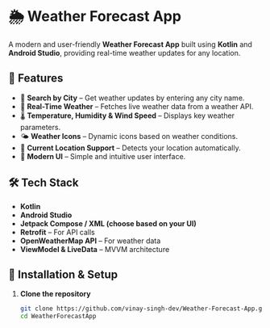 # 🌦️ Weather Forecast App

A modern and user-friendly **Weather Forecast App** built using **Kotlin** and **Android Studio**, providing real-time weather updates for any location. 

## 🚀 Features

- 📍 **Search by City** – Get weather updates by entering any city name.
- 📡 **Real-Time Weather** – Fetches live weather data from a weather API.
- 🌡 **Temperature, Humidity & Wind Speed** – Displays key weather parameters.
- 🌤 **Weather Icons** – Dynamic icons based on weather conditions.
- 📌 **Current Location Support** – Detects your location automatically.
- 🎨 **Modern UI** – Simple and intuitive user interface.

## 🛠️ Tech Stack

- **Kotlin**
- **Android Studio**
- **Jetpack Compose / XML (choose based on your UI)**
- **Retrofit** – For API calls
- **OpenWeatherMap API** – For weather data
- **ViewModel & LiveData** – MVVM architecture

## 🔧 Installation & Setup

1. **Clone the repository**  
   ```sh
   git clone https://github.com/vinay-singh-dev/Weather-Forecast-App.git
   cd WeatherForecastApp
